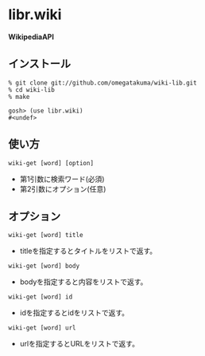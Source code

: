 libr.wiki
=========
**WikipediaAPI**

インストール
------------
	% git clone git://github.com/omegatakuma/wiki-lib.git
	% cd wiki-lib
	% make

	gosh> (use libr.wiki)
	#<undef>

使い方
-------
`wiki-get [word] [option]`

+ 第1引数に検索ワード(必須)
+ 第2引数にオプション(任意)

オプション
----------
`wiki-get [word] title`

+ titleを指定するとタイトルをリストで返す。

`wiki-get [word] body`

+ bodyを指定すると内容をリストで返す。

`wiki-get [word] id`

+ idを指定するとidをリストで返す。

`wiki-get [word] url`

+ urlを指定するとURLをリストで返す。
